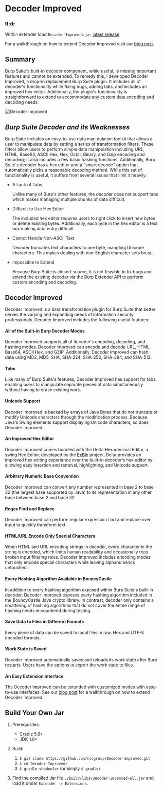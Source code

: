 # Decoder Improved

### tl;dr

Within extender load `Decoder-Improved.jar` [latest release](https://github.com/nccgroup/Decoder-Improved/releases/latest)

For a walkthrough on how to extend Decoder Improved visit our [blog post](https://www.nccgroup.trust/us/about-us/newsroom-and-events/blog/2017/october/decoder-improved-burp-suite-plugin-release-part-2/).

## Summary

Burp Suite's built-in decoder component, while useful, is missing
important features and cannot be extended. To remedy this, I developed
Decoder Improved, a drop-in replacement Burp Suite plugin. It includes
all of decoder's functionality while fixing bugs, adding tabs,
and includes an improved hex editor. Additionally, the plugin's
functionality is straightforward to extend to accommodate any custom
data encoding and decoding needs.

![Decoder Improved](./di.png)

## *Burp Suite Decoder and its Weaknesses*

Burp Suite includes an easy-to-use data manipulation toolkit that allows
a user to manipulate data by setting a series of transformation filters.
These filters allow users to perform simple data manipulation including
URL, HTML, Base64, ASCII Hex, Hex, Octal, Binary, and Gzip encoding and
decoding; it also includes a few basic hashing functions. Additionally,
Burp Suite's decoder has a hex editor and a "smart decode" option
that automatically picks a reasonable decoding method. While this set of
functionality is useful, it suffers from several issues that limit it
heavily:

- A Lack of Tabs

   Unlike many of Burp's other features, the decoder does not support tabs
which makes managing multiple chunks of data difficult.

- Difficult to Use Hex Editor

   The included hex editor requires users to right click to insert new
bytes or delete existing bytes. Additionally, each byte in the hex
editor is a text box making data entry difficult.

- Cannot Handle Non-ASCII Text

   Decoder truncates text characters to one byte, mangling Unicode
characters. This makes dealing with non-English character sets brutal.

- Impossible to Extend

   Because Burp Suite is closed-source, it is not feasible to fix bugs and
extend the existing decoder via the Burp Extender API to perform custom encoding and decoding.


## Decoder Improved

Decoder Improved is a data transformation plugin for Burp Suite that
better serves the varying and expanding needs of information security
professionals. Decoder Improved includes the following useful
features:

#### All of the Built-in Burp Decoder Modes

Decoder Improved supports all of decoder's encoding, decoding,
and hashing modes. Decoder Improved can encode and decode URL, HTML,
Base64, ASCII Hex, and GZIP. Additionally, Decoder Improved can hash
data using MD2, MD5, SHA, SHA-224, SHA-256, SHA-384, and SHA-512.

#### Tabs

Like many of Burp Suite's features, Decoder Improved has support for
tabs, enabling users to manipulate separate pieces of
data simultaneously without having to erase existing work.

#### Unicode Support

Decoder Improved is backed by arrays of Java Bytes that do not truncate or
modify Unicode characters through the modification process. Because
Java's Swing elements support displaying Unicode characters, so does
Decoder Improved.

#### An Improved Hex Editor 

Decoder Improved comes bundled with the Delta Hexadecimal Editor, a
swing Hex Editor, developed by the [ExBin](http://www.exbin.org/)
project. Delta provides an improved hex editing experience over the
built-in decoder's hex editor by allowing easy insertion and removal,
highlighting, and Unicode support.

#### Arbitrary Numeric Base Conversion

Decoder Improved can convert any number represented in base 2 to base 32
(the largest base supported by Java) to its representation in any other
base between base 2 and base 32.

#### Regex Find and Replace

Decoder Improved can perform regular expression find and replace over
input to quickly transform text.

#### HTML/URL Encode Only Special Characters

When HTML and URL encoding strings in decoder, every
character in the string is encoded, which limits human readability
and occasionally trips broken input filtering rules.
Decoder Improved includes encoding modes that only encode special
characters while leaving alphanumerics untouched.

#### Every Hashing Algorithm Available in BouncyCastle

In addition to every hashing algorithm exposed within Burp Suite's
built-in decoder, Decoder Improved exposes every hashing algorithm
included in the BouncyCastle Java crypto library. In contrast, decoder
only contains a smattering of hashing algorithms that do not
cover the entire range of hashing needs encountered during testing.

#### Save Data to Files in Different Formats

Every piece of data can be saved to local files in raw, Hex and UTF-8 encoded formats.

#### Work State is Saved

Decoder Improved automatically saves and reloads its work state after Burp restarts. Users have the options to export the work state to files.

#### An Easy Extension Interface

The Decoder Improved can be extended with customized modes with easy-to-use interfaces. See our
[blog post](https://www.nccgroup.trust/us/about-us/newsroom-and-events/blog/2017/october/decoder-improved-burp-suite-plugin-release-part-2/)
for a walkthrough on how to extend Decoder Improved.

## Build Your Own Jar
1. Prerequisites:
   - Gradle 5.6+
   - JDK 1.8+

1. Build:
   1. `$ git clone https://github.com/nccgroup/Decoder-Improved.git`
   1. `$ cd Decoder-Improved/`
   1. `$ gradle shadowJar` (or simply `$ gradle`)
 
 1. Find the compiled Jar file `./build/libs/Decoder-Improved-all.jar` and load it under `Extender -> Extensions`.

